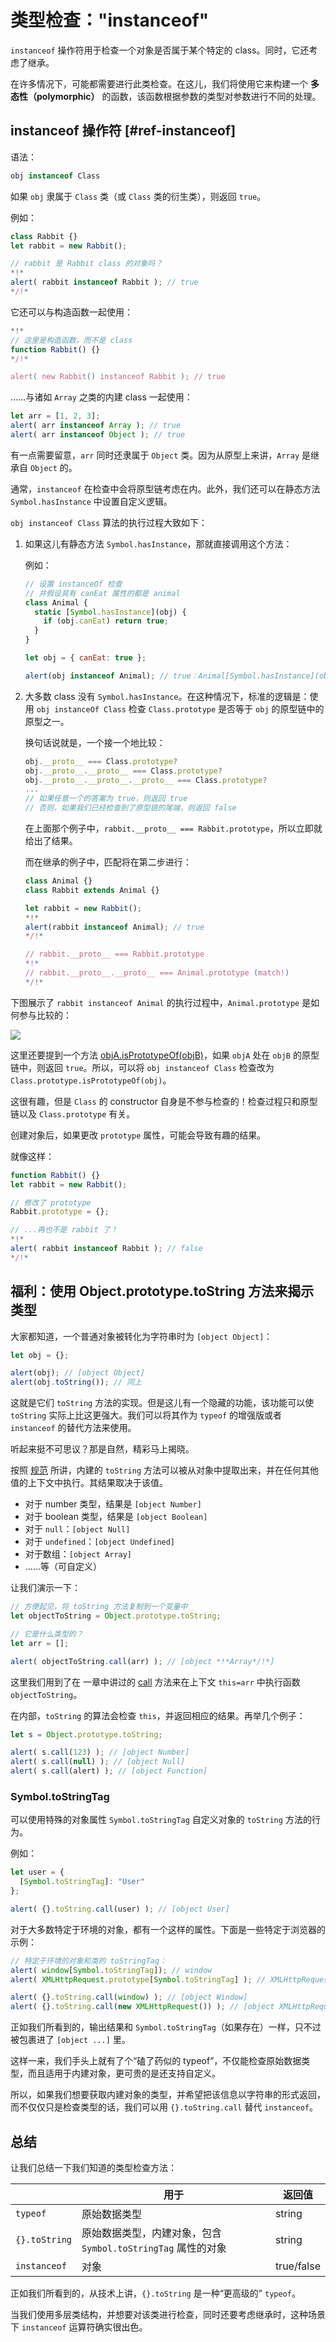 # 类型检查："instanceof"

`instanceof` 操作符用于检查一个对象是否属于某个特定的 class。同时，它还考虑了继承。

在许多情况下，可能都需要进行此类检查。在这儿，我们将使用它来构建一个 **多态性（polymorphic）** 的函数，该函数根据参数的类型对参数进行不同的处理。

## instanceof 操作符 [#ref-instanceof]

语法：
```js
obj instanceof Class
```

如果 `obj` 隶属于 `Class` 类（或 `Class` 类的衍生类），则返回 `true`。

例如：

```js run
class Rabbit {}
let rabbit = new Rabbit();

// rabbit 是 Rabbit class 的对象吗？
*!*
alert( rabbit instanceof Rabbit ); // true
*/!*
```

它还可以与构造函数一起使用：

```js run
*!*
// 这里是构造函数，而不是 class
function Rabbit() {}
*/!*

alert( new Rabbit() instanceof Rabbit ); // true
```

……与诸如 `Array` 之类的内建 class 一起使用：

```js run
let arr = [1, 2, 3];
alert( arr instanceof Array ); // true
alert( arr instanceof Object ); // true
```

有一点需要留意，`arr` 同时还隶属于 `Object` 类。因为从原型上来讲，`Array` 是继承自 `Object` 的。

通常，`instanceof` 在检查中会将原型链考虑在内。此外，我们还可以在静态方法 `Symbol.hasInstance` 中设置自定义逻辑。

`obj instanceof Class` 算法的执行过程大致如下：

1. 如果这儿有静态方法 `Symbol.hasInstance`，那就直接调用这个方法：

    例如：

    ```js run
    // 设置 instanceOf 检查
    // 并假设具有 canEat 属性的都是 animal
    class Animal {
      static [Symbol.hasInstance](obj) {
        if (obj.canEat) return true;
      }
    }

    let obj = { canEat: true };

    alert(obj instanceof Animal); // true：Animal[Symbol.hasInstance](obj) 被调用
    ```

2. 大多数 class 没有 `Symbol.hasInstance`。在这种情况下，标准的逻辑是：使用 `obj instanceOf Class` 检查 `Class.prototype` 是否等于 `obj` 的原型链中的原型之一。

    换句话说就是，一个接一个地比较：
    ```js
    obj.__proto__ === Class.prototype?
    obj.__proto__.__proto__ === Class.prototype?
    obj.__proto__.__proto__.__proto__ === Class.prototype?
    ...
    // 如果任意一个的答案为 true，则返回 true
    // 否则，如果我们已经检查到了原型链的尾端，则返回 false
    ```

    在上面那个例子中，`rabbit.__proto__ === Rabbit.prototype`，所以立即就给出了结果。

    而在继承的例子中，匹配将在第二步进行：

    ```js run
    class Animal {}
    class Rabbit extends Animal {}

    let rabbit = new Rabbit();
    *!*
    alert(rabbit instanceof Animal); // true
    */!*

    // rabbit.__proto__ === Rabbit.prototype
    *!*
    // rabbit.__proto__.__proto__ === Animal.prototype (match!)
    */!*
    ```

下图展示了 `rabbit instanceof Animal` 的执行过程中，`Animal.prototype` 是如何参与比较的：

![](instanceof.svg)

这里还要提到一个方法 [objA.isPrototypeOf(objB)](mdn:js/object/isPrototypeOf)，如果 `objA` 处在 `objB` 的原型链中，则返回 `true`。所以，可以将 `obj instanceof Class` 检查改为 `Class.prototype.isPrototypeOf(obj)`。

这很有趣，但是 `Class` 的 constructor 自身是不参与检查的！检查过程只和原型链以及 `Class.prototype` 有关。

创建对象后，如果更改 `prototype` 属性，可能会导致有趣的结果。

就像这样：

```js run
function Rabbit() {}
let rabbit = new Rabbit();

// 修改了 prototype
Rabbit.prototype = {};

// ...再也不是 rabbit 了！
*!*
alert( rabbit instanceof Rabbit ); // false
*/!*
```

## 福利：使用 Object.prototype.toString 方法来揭示类型

大家都知道，一个普通对象被转化为字符串时为 `[object Object]`：

```js run
let obj = {};

alert(obj); // [object Object]
alert(obj.toString()); // 同上
```

这就是它们 `toString` 方法的实现。但是这儿有一个隐藏的功能，该功能可以使 `toString` 实际上比这更强大。我们可以将其作为 `typeof` 的增强版或者 `instanceof` 的替代方法来使用。

听起来挺不可思议？那是自然，精彩马上揭晓。

按照 [规范](https://tc39.github.io/ecma262/#sec-object.prototype.tostring) 所讲，内建的 `toString` 方法可以被从对象中提取出来，并在任何其他值的上下文中执行。其结果取决于该值。

- 对于 number 类型，结果是 `[object Number]`
- 对于 boolean 类型，结果是 `[object Boolean]`
- 对于 `null`：`[object Null]`
- 对于 `undefined`：`[object Undefined]`
- 对于数组：`[object Array]`
- ……等（可自定义）

让我们演示一下：

```js run
// 方便起见，将 toString 方法复制到一个变量中
let objectToString = Object.prototype.toString;

// 它是什么类型的？
let arr = [];

alert( objectToString.call(arr) ); // [object *!*Array*/!*]
```

这里我们用到了在 [](info:call-apply-decorators) 一章中讲过的 [call](mdn:js/function/call) 方法来在上下文 `this=arr` 中执行函数 `objectToString`。

在内部，`toString` 的算法会检查 `this`，并返回相应的结果。再举几个例子：

```js run
let s = Object.prototype.toString;

alert( s.call(123) ); // [object Number]
alert( s.call(null) ); // [object Null]
alert( s.call(alert) ); // [object Function]
```

### Symbol.toStringTag

可以使用特殊的对象属性 `Symbol.toStringTag` 自定义对象的 `toString` 方法的行为。

例如：

```js run
let user = {
  [Symbol.toStringTag]: "User"
};

alert( {}.toString.call(user) ); // [object User]
```

对于大多数特定于环境的对象，都有一个这样的属性。下面是一些特定于浏览器的示例：

```js run
// 特定于环境的对象和类的 toStringTag：
alert( window[Symbol.toStringTag]); // window
alert( XMLHttpRequest.prototype[Symbol.toStringTag] ); // XMLHttpRequest

alert( {}.toString.call(window) ); // [object Window]
alert( {}.toString.call(new XMLHttpRequest()) ); // [object XMLHttpRequest]
```

正如我们所看到的，输出结果和 `Symbol.toStringTag`（如果存在）一样，只不过被包裹进了 `[object ...]` 里。

这样一来，我们手头上就有了个“磕了药似的 typeof”，不仅能检查原始数据类型，而且适用于内建对象，更可贵的是还支持自定义。

所以，如果我们想要获取内建对象的类型，并希望把该信息以字符串的形式返回，而不仅仅只是检查类型的话，我们可以用 `{}.toString.call` 替代 `instanceof`。

## 总结

让我们总结一下我们知道的类型检查方法：

|               | 用于 |  返回值      |
|---------------|-------------|---------------|
| `typeof`      | 原始数据类型 |  string       |
| `{}.toString` | 原始数据类型，内建对象，包含 `Symbol.toStringTag` 属性的对象 | string |
| `instanceof`  | 对象     |  true/false   |

正如我们所看到的，从技术上讲，`{}.toString` 是一种“更高级的” `typeof`。

当我们使用多层类结构，并想要对该类进行检查，同时还要考虑继承时，这种场景下 `instanceof` 运算符确实很出色。
